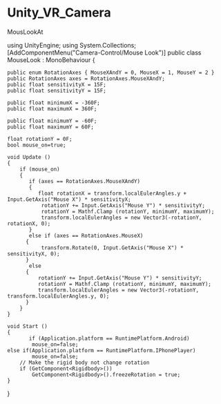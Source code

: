 # Unity_VR_Camera
MousLookAt

using UnityEngine;
using System.Collections;
[AddComponentMenu("Camera-Control/Mouse Look")]
public class MouseLook : MonoBehaviour
{

	public enum RotationAxes { MouseXAndY = 0, MouseX = 1, MouseY = 2 }
	public RotationAxes axes = RotationAxes.MouseXAndY;
	public float sensitivityX = 15F;
	public float sensitivityY = 15F;

	public float minimumX = -360F;
	public float maximumX = 360F;

	public float minimumY = -60F;
	public float maximumY = 60F;

	float rotationY = 0F;
	bool mouse_on=true;

	void Update ()
	{	
	    if (mouse_on)
        {
		   if (axes == RotationAxes.MouseXAndY)
		   {
			  float rotationX = transform.localEulerAngles.y + Input.GetAxis("Mouse X") * sensitivityX; 
			   rotationY += Input.GetAxis("Mouse Y") * sensitivityY;
			   rotationY = Mathf.Clamp (rotationY, minimumY, maximumY);
			   transform.localEulerAngles = new Vector3(-rotationY, rotationX, 0);
		   }
		   else if (axes == RotationAxes.MouseX)
		  {
			   transform.Rotate(0, Input.GetAxis("Mouse X") * sensitivityX, 0);
		  }
		   else
		  {
			  rotationY += Input.GetAxis("Mouse Y") * sensitivityY;
			  rotationY = Mathf.Clamp (rotationY, minimumY, maximumY);
			  transform.localEulerAngles = new Vector3(-rotationY, transform.localEulerAngles.y, 0);
		  }
		}
	}
	
	void Start ()
	{
		   if (Application.platform == RuntimePlatform.Android)
        	mouse_on=false;
    else if(Application.platform == RuntimePlatform.IPhonePlayer)
    		mouse_on=false;
		// Make the rigid body not change rotation
		if (GetComponent<Rigidbody>())
			GetComponent<Rigidbody>().freezeRotation = true;
	}
}
